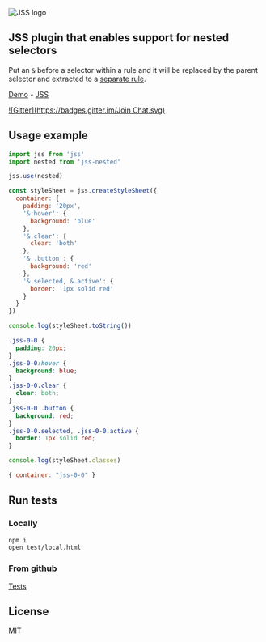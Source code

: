 ![JSS logo](http://avatars1.githubusercontent.com/u/9503099?v=3&s=60)

## JSS plugin that enables support for nested selectors

Put an `&` before a selector within a rule and it will be
replaced by the parent selector and extracted to
a [separate rule](http://jsstyles.github.io/jss-examples/plugins/jss-nested/simple/index.html).

[Demo](http://jsstyles.github.io/jss-examples/index.html#plugin-jss-nested) -
[JSS](https://github.com/jsstyles/jss)

[![Gitter](https://badges.gitter.im/Join Chat.svg)](https://gitter.im/jsstyles/jss?utm_source=badge&utm_medium=badge&utm_campaign=pr-badge&utm_content=badge)


## Usage example

```javascript
import jss from 'jss'
import nested from 'jss-nested'

jss.use(nested)

const styleSheet = jss.createStyleSheet({
  container: {
    padding: '20px',
    '&:hover': {
      background: 'blue'
    },
    '&.clear': {
      clear: 'both'
    },
    '& .button': {
      background: 'red'
    },
    '&.selected, &.active': {
      border: '1px solid red'
    }
  }
})
```

```javascript
console.log(styleSheet.toString())
```
```css
.jss-0-0 {
  padding: 20px;
}
.jss-0-0:hover {
  background: blue;
}
.jss-0-0.clear {
  clear: both;
}
.jss-0-0 .button {
  background: red;
}
.jss-0-0.selected, .jss-0-0.active {
  border: 1px solid red;
}
```

```javascript
console.log(styleSheet.classes)
```
```javascript
{ container: "jss-0-0" }
```


## Run tests

### Locally

```bash
npm i
open test/local.html
```

### From github

[Tests](https://jsstyles.github.com/jss-nested/test)


## License

MIT
